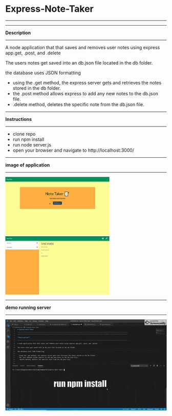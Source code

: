 # Express-Note-Taker
________________________________________________________________________________________________________________________________________
________________________________________________________________________________________________________________________________________

**Description**
________________________________________________________________________________________________________________________________________

A node application that that saves and removes user notes using express app.get, .post, and .delete

The users notes get saved into an db.json file located in the db folder.

the database uses JSON formatting

- using the .get method, the express server gets and retrieves the notes stored in the db folder.
- the .post method allows express to add any new notes to the db.json file.
- .delete method, deletes the specific note from the db.json file.

________________________________________________________________________________________________________________________________________

**Instructions**
________________________________________________________________________________________________________________________________________

- clone repo
- run npm install
- run node server.js
- open your browser and navigate to http://localhost:3000/

________________________________________________________________________________________________________________________________________

**image of application**
________________________________________________________________________________________________________________________________________

![Example profile](./examplefiles/example-img1.png) ![Example profile](./examplefiles/example-img2.png) 
________________________________________________________________________________________________________________________________________

**demo running server**
________________________________________________________________________________________________________________________________________
![Gif](./examplefiles/example-gif.gif)
